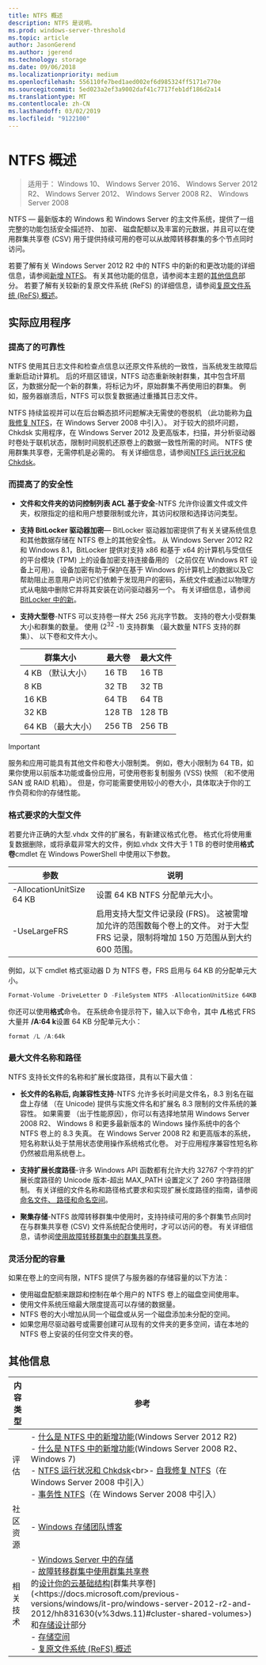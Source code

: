 ```yaml
---
title: NTFS 概述
description: NTFS 是说明。
ms.prod: windows-server-threshold
ms.topic: article
author: JasonGerend
ms.author: jgerend
ms.technology: storage
ms.date: 09/06/2018
ms.localizationpriority: medium
ms.openlocfilehash: 556110fe7bed1aed002ef6d985324ff5171e770e
ms.sourcegitcommit: 5ed023a2ef3a9002daf41c7717feb1df186d2a14
ms.translationtype: MT
ms.contentlocale: zh-CN
ms.lasthandoff: 03/02/2019
ms.locfileid: "9122100"
---
```

# NTFS 概述

>适用于： Windows 10、 Windows Server 2016、 Windows Server 2012 R2、 Windows Server 2012、 Windows Server 2008 R2、 Windows Server 2008

NTFS — 最新版本的 Windows 和 Windows Server 的主文件系统，提供了一组完整的功能包括安全描述符、 加密、 磁盘配额以及丰富的元数据，并且可以在使用群集共享卷 (CSV) 用于提供持续可用的卷可以从故障转移群集的多个节点同时访问。

若要了解有关 Windows Server 2012 R2 中的 NTFS 中的新的和更改功能的详细信息，请参阅[新增 NTFS](https://docs.microsoft.com/previous-versions/windows/it-pro/windows-server-2012-r2-and-2012/dn466520(v%3dws.11))。 有关其他功能的信息，请参阅本主题的[其他信息](#additional-information)部分。 若要了解有关较新的复原文件系统 (ReFS) 的详细信息，请参阅[复原文件系统 (ReFS) 概述](../refs/refs-overview.md)。

## 实际应用程序

### 提高了的可靠性

NTFS 使用其日志文件和检查点信息以还原文件系统的一致性，当系统发生故障后重新启动计算机。 后的坏扇区错误，NTFS 动态重新映射群集，其中包含坏扇区，为数据分配一个新的群集，将标记为坏，原始群集不再使用旧的群集。 例如，服务器崩溃后，NTFS 可以恢复数据通过重播其日志文件。

NTFS 持续监视并可以在后台瞬态损坏问题解决无需使的卷脱机 （此功能称为[自我修复 NTFS](https://docs.microsoft.com/previous-versions/windows/it-pro/windows-server-2008-R2-and-2008/cc771388(v=ws.10))，在 Windows Server 2008 中引入）。 对于较大的损坏问题，Chkdsk 实用程序，在 Windows Server 2012 及更高版本，扫描，并分析驱动器时卷处于联机状态，限制时间脱机还原卷上的数据一致性所需的时间。 NTFS 使用群集共享卷，无需停机是必需的。 有关详细信息，请参阅[NTFS 运行状况和 Chkdsk](https://docs.microsoft.com/previous-versions/windows/it-pro/windows-server-2012-r2-and-2012/hh831536(v%3dws.11))。

### 而提高了的安全性

- **文件和文件夹的访问控制列表 ACL 基于安全**-NTFS 允许你设置文件或文件夹，权限指定的组和用户想要限制或允许，其访问权限和选择访问类型。

- **支持 BitLocker 驱动器加密**— BitLocker 驱动器加密提供了有关关键系统信息和其他数据存储在 NTFS 卷上的其他安全性。 从 Windows Server 2012 R2 和 Windows 8.1，BitLocker 提供对支持 x86 和基于 x64 的计算机与受信任的平台模块 (TPM) 上的设备加密支持连接备用的 （之前仅在 Windows RT 设备上可用）。 设备加密有助于保护在基于 Windows 的计算机上的数据以及它帮助阻止恶意用户访问它们依赖于发现用户的密码，系统文件或通过以物理方式从电脑中删除它并将其安装在访问驱动器另一个。 有关详细信息，请参阅[BitLocker 中的新](https://docs.microsoft.com/previous-versions/windows/it-pro/windows-server-2012-r2-and-2012/dn306081(v%3dws.11))。

- **支持大型卷**-NTFS 可以支持卷一样大 256 兆兆字节数。 支持的卷大小受群集大小和群集的数量。 使用 (2<sup>32</sup> -1) 支持群集 （最大数量 NTFS 支持的群集）、 以下卷和文件大小。

  |群集大小|最大卷|最大文件|
  |---|---|---|
  |4 KB （默认大小）|16 TB|16 TB|
  |8 KB|32 TB|32 TB|
  |16 KB|64 TB|64 TB|
  |32 KB|128 TB|128 TB|
  |64 KB （最大大小）|256 TB|256 TB|

>[!IMPORTANT]
>服务和应用可能具有其他文件和卷大小限制类。 例如，卷大小限制为 64 TB，如果你使用以前版本功能或备份应用，可使用卷影复制服务 (VSS) 快照 （和不使用 SAN 或 RAID 机箱）。 但是，你可能需要使用较小的卷大小，具体取决于你的工作负荷和你的存储性能。

### 格式要求的大型文件

若要允许正确的大型.vhdx 文件的扩展名，有新建议格式化卷。 格式化将使用重复数据删除，或将承载非常大的文件，例如.vhdx 文件大于 1 TB 的卷时使用**格式卷**cmdlet 在 Windows PowerShell 中使用以下参数。

|参数|说明|
|---|---|
|-AllocationUnitSize 64 KB|设置 64 KB NTFS 分配单元大小。|
|-UseLargeFRS|启用支持大型文件记录段 (FRS)。 这被需增加允许的范围数每个卷上的文件。 对于大型 FRS 记录，限制将增加 150 万范围从到大约 600 范围。|

例如，以下 cmdlet 格式驱动器 D 为 NTFS 卷，FRS 启用与 64 KB 的分配单元大小。

```PowerShell
Format-Volume -DriveLetter D -FileSystem NTFS -AllocationUnitSize 64KB -UseLargeFRS
```

你还可以使用**格式**命令。 在系统命令提示符下，输入以下命令，其中 **/L**格式 FRS 大量并 **/A:64 k**设置 64 KB 分配单元大小：

```PowerShell
format /L /A:64k
```

### 最大文件名称和路径

NTFS 支持长文件的名称和扩展长度路径，具有以下最大值：

- **长文件的名称后, 向兼容性支持**-NTFS 允许多长时间是文件名，8.3 别名在磁盘上存储 （在 Unicode) 提供与实施文件名和扩展名 8.3 限制的文件系统的兼容性。 如果需要 （出于性能原因），你可以有选择地禁用 Windows Server 2008 R2、 Windows 8 和更多最新版本的 Windows 操作系统中的各个 NTFS 卷上的 8.3 失真。
  在 Windows Server 2008 R2 和更高版本的系统，短名称默认处于禁用状态使用操作系统格式化卷。 对于应用程序兼容性短名称仍然被启用系统卷上。

- **支持扩展长度路径**-许多 Windows API 函数都有允许大约 32767 个字符的扩展长度路径的 Unicode 版本-超出 MAX\_PATH 设置定义了 260 字符路径限制。 有关详细的文件名称和路径格式要求和实现扩展长度路径的指南，请参阅[命名文件、 路径和命名空间](https://msdn.microsoft.com/library/windows/desktop/aa365247)。

- **聚集存储**-NTFS 故障转移群集中使用时，支持持续可用的多个群集节点同时在与群集共享卷 (CSV) 文件系统配合使用时，才可以访问的卷。 有关详细信息，请参阅[使用故障转移群集中的群集共享卷](../../failover-clustering/failover-cluster-csvs.md)。

### 灵活分配的容量

如果在卷上的空间有限，NTFS 提供了与服务器的存储容量的以下方法：

- 使用磁盘配额来跟踪和控制在单个用户的 NTFS 卷上的磁盘空间使用率。
- 使用文件系统压缩最大限度提高可以存储的数据量。
- NTFS 卷的大小增加从同一个磁盘或从另一个磁盘添加未分配的空间。
- 如果您用尽驱动器号或需要创建可从现有的文件夹的更多空间，请在本地的 NTFS 卷上安装的任何空文件夹的卷。

## 其他信息

|内容类型|参考|
|---|---|
|评估|- [什么是 NTFS 中的新增功能](https://docs.microsoft.com/previous-versions/windows/it-pro/windows-server-2012-r2-and-2012/dn466520(v%3dws.11))(Windows Server 2012 R2)<br>- [什么是 NTFS 中的新增功能](https://docs.microsoft.com/previous-versions/windows/it-pro/windows-server-2008-R2-and-2008/ff383236(v=ws.10))(Windows Server 2008 R2、 Windows 7)<br>- [NTFS 运行状况和 Chkdsk](https://docs.microsoft.com/previous-versions/windows/it-pro/windows-server-2012-r2-and-2012/hh831536(v%3dws.11))<br>- [自我修复 NTFS](https://docs.microsoft.com/previous-versions/windows/it-pro/windows-server-2008-R2-and-2008/cc771388(v=ws.10))（在 Windows Server 2008 中引入）<br>- [事务性 NTFS](https://docs.microsoft.com/previous-versions/windows/it-pro/windows-server-2008-r2-and-2008/cc730726(v%3dws.10))（在 Windows Server 2008 中引入）|
|社区资源|- [Windows 存储团队博客](https://blogs.msdn.microsoft.com/san/)|
|相关技术|- [Windows Server 中的存储](../storage.md)<br>- [故障转移群集中使用群集共享卷](../../failover-clustering/failover-cluster-csvs.md)<br>的[设计你的云基础结构](https://docs.microsoft.com/previous-versions/windows/it-pro/windows-server-2012-r2-and-2012/hh831630(v%3dws.11))[群集共享卷](<https://docs.microsoft.com/previous-versions/windows/it-pro/windows-server-2012-r2-and-2012/hh831630(v%3dws.11)#cluster-shared-volumes>)和[存储设计](<https://docs.microsoft.com/previous-versions/windows/it-pro/windows-server-2012-r2-and-2012/hh831630(v%3dws.11)#storage-design>)部分 <br>- [存储空间](../storage-spaces/overview.md)<br>- [复原文件系统 (ReFS) 概述](../refs/refs-overview.md)

